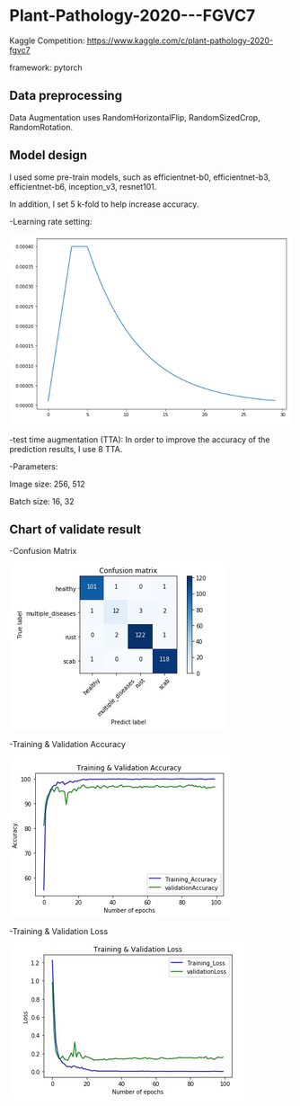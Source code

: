 # Plant-Pathology-2020---FGVC7
Kaggle Competition: https://www.kaggle.com/c/plant-pathology-2020-fgvc7

framework: pytorch

## Data preprocessing
Data Augmentation uses RandomHorizontalFlip, RandomSizedCrop, RandomRotation.

## Model design
I used some pre-train models, such as efficientnet-b0, efficientnet-b3, efficientnet-b6, inception_v3, resnet101.

In addition, I set 5 k-fold to help increase accuracy.

-Learning rate setting:

![image](https://github.com/chingi071/Plant-Pathology-2020---FGVC7/blob/master/pix/lr.jpg)



-test time augmentation (TTA):
In order to improve the accuracy of the prediction results, I use 8 TTA.

-Parameters:

Image size: 256, 512

Batch size: 16, 32

## Chart of validate result
-Confusion Matrix

![image](https://github.com/chingi071/Plant-Pathology-2020---FGVC7/blob/master/pix/Confusion_Matrix.jpg)

-Training & Validation Accuracy

![image](https://github.com/chingi071/Plant-Pathology-2020---FGVC7/blob/master/pix/Accuracy.jpg)

-Training & Validation Loss

![image](https://github.com/chingi071/Plant-Pathology-2020---FGVC7/blob/master/pix/Loss.jpg)
